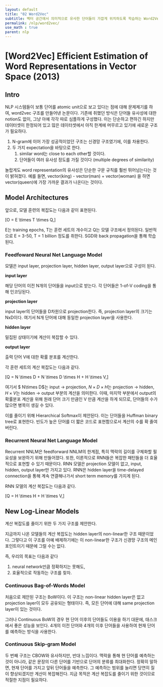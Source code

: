 ```yaml
---
layout: default
title: "02 Word2Vec"
subtitle: 벡터 공간에서 의미적으로 유사한 단어들이 가깝게 위치하도록 학습하는 Word2Vec
permalink: /nlp/word2vec/
use_math : true
parent: nlp
---
```


# [Word2Vec] Efficient Estimation of Word Representations in Vector Space (2013)

## Intro

NLP 시스템들이 보통 단어를 atomic unit으로 보고 있다는 점에 대해 문제제기를 하여, word2vec 구조를 만들어낸 논문이다. 기존에 취했던 방식은 단어들 유사성에 대한 notion도 없이, 그냥 아예 각각 따로 심플하게 구성했다. 이는 단순하고 편하긴 하지만 데이터셋이 한정되어 있고 많은 데이터셋에서 아직 한계에 머무르고 있기에 새로운 구조가 필요하다. 

1. N-gram에 이어 가장 성공적이었던 구조는 신경망 구조였기에, 이를 차용한다. 
2. 두 가지 expectation을 바탕으로 한다. 
    1. similar word는 close to each other할 것이다.
    2. 단어들이 여러 유사성 정도를 가질 것이다 (multiple degrees of similarity) 

놀랍게도 word representation의 유사성은 단순한 구문 규칙를 훨씬 뛰어넘는다는 것이 밝혀졌다. 예를 들면, vector(king) - vector(man) + vector(woman) 을 하면 vector(queen)에 가장 가까운 결과가 나온다는 것이다. 

## Model Architectures

앞으로, 모델 훈련의 복잡도는 다음과 같이 표현된다. 

\[O = E \times T \times Q,\]

E는 training epochs, T는 훈련 세트의 개수이고 Q는 모델 구조에서 정의된다. 일반적으로 E = 3-50, T = 1 billion 정도를 취한다. SGD와 back propagation을 통해 학습된다. 

### Feedfoward Neural Net Language Model

모델은 input layer, projection layer, hidden layer, output layer으로 구성이 된다. 

**input layer**

해당 단어의 이전 N개의 단어들을 input으로 받는다. 각 단어들은 1-of-V coding을 통해 인코딩된다. 

**projection layer** 

input layer의 단어들을 D차원으로 projection한다. 즉, projection layer의 크기는 NxD이다. 여기서 N개 단어에 대해 동일한 projection layer을 사용한다. 

**hidden layer** 

밀집된 상태이기에 계산이 복잡할 수 있다. 

**output layer**

출력 단어 V에 대한 확률 분포를 계산한다. 

각 훈련 세트의 계산 복잡도는 다음과 같다. 

\[Q = N \times D + N \times D \times H + H \times V,\]

여기서 $ N\times D$는 input → projection, $N \times D \times H$는 projection → hidden, $H \times V$는 hidden → output 부분의 계산을 의미한다. 이때, 마지막 부분에서 output의 확률분포 계산을 위해 원래 단어 크기 만큼인 V 만큼 계산을 하게 되므로, 단어들의 수가 많으면 병목이 생길 수 있다. 

이를 줄이기 위해 Hierarchical Softmax이 제안된다. 이는 단어들을 Huffman binary tree로 표현한다. 빈도가 높은 단어를 더 짧은 코드로 표현함으로서 계산의 수를 확 줄여버린다. 

### Recurrent Neural Net Language Model

Recurrent NNLM은 feedforward NNLM의 한계점, 특히 맥락의 길이를 구체화할 필요성을 보완하기 위해 만들어졌다. 또한, 이론적으로 RNN들은 복잡한 패턴들을 더 효율적으로 표현할 수 있기 때문이다. RNN 모델은 projection 모델이 없고, input, hidden, output layer만 가지고 있다. RNN은 hidden layer을 time-delayed connection을 통해 계속 연결해나가서 short term memory를 가지게 된다. 

RNN 모델의 계산 복잡도는 다음과 같다. 

\[Q = H \times H + H \times V,\]

## New Log-Linear Models

계산 복잡도를 줄이기 위한 두 가지 구조를 제안한다.

지금까지 나온 모델들의 계산 복잡도는 hidden layer의 non-linear한 구조 때문이었다. 그렇다고 이 구조를 아예 배제하기에는 이 non-linear한 구조가 신경망 구조의 메인 포인트이기 때문에 그럴 수는 없다.

즉, 우리의 목표는 다음과 같다

1. neural network만큼 정확하지는 못해도,
2. 효율적으로 작동하는 구조를 찾자. 

### Continuous Bag-of-Words Model

처음으로 제안된 구조는 BoW이다. 이 구조는 non-linear hidden layer은 없고 projection layer이 모두 공유되는 형태이다. 즉, 모든 단어에 대해 same projection layer이 있는 것이다. 

그러나 Continuous BoW의 경우 현 단어 이후의 단어들도 이용을 하기 대문에, 태스크에서 좋은 성능을 보인다. 4개의 이전 단어와 4개의 이후 단어들을 사용하여 현재 단어를 예측하는 방식을 사용한다. 

### Continuous Skip-gram Model

두 번째 구조는 CBOW와 유사하지만, 반대 느낌이다. 맥락을 통해 현 단어를 예측하는 것이 아니라, 같은 문장의 다른 단어를 기반으로 단어의 분류를 최대화한다. 정확히 말하면, 현재 단어를 가지고 앞뒤 단어들을 예측한다. 그 예측하는 범위를 늘리면 당연히 질이 향상되겠지만 계산이 복잡해진다. 지금 목적은 계산 복잡도를 줄이기 위한 것이므로 적절한 지점이 필요하다.
